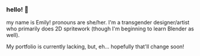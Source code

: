 ### hello! 👋

my name is Emily! pronouns are she/her.  I'm a transgender designer/artist who primarily does 2D spritework (though I'm beginning to learn Blender as well). 

My portfolio is currently lacking, but, eh... hopefully that'll change soon!

